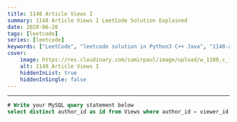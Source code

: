 ```yaml
---
title: 1148 Article Views I
summary: 1148 Article Views I LeetCode Solution Explained
date: 2020-06-20
tags: [leetcode]
series: [leetcode]
keywords: ["LeetCode", "leetcode solution in Python3 C++ Java", "1148-article-views-i LeetCode Solution Explained"]
cover:
    image: https://res.cloudinary.com/samirpaul/image/upload/w_1100,c_fit,co_rgb:FFFFFF,l_text:Arial_75_bold:1148 Article Views I - Solution Explained/problem-solving.webp
    alt: 1148 Article Views I
    hiddenInList: true
    hiddenInSingle: false
---
```





---




```sql
# Write your MySQL query statement below
select distinct author_id as id from Views where author_id = viewer_id order by id asc;
```
